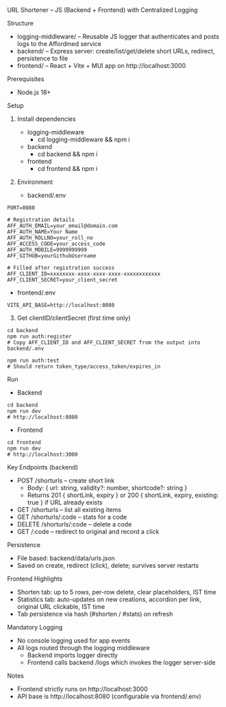 URL Shortener – JS (Backend + Frontend) with Centralized Logging

Structure

- logging-middleware/ – Reusable JS logger that authenticates and posts logs to the Affordmed service
- backend/ – Express server: create/list/get/delete short URLs, redirect, persistence to file
- frontend/ – React + Vite + MUI app on http://localhost:3000

Prerequisites

- Node.js 18+

Setup

1) Install dependencies

   - logging-middleware
     - cd logging-middleware && npm i
   - backend
     - cd backend && npm i
   - frontend
     - cd frontend && npm i

2) Environment

   - backend/.env
```
PORT=8080

# Registration details
AFF_AUTH_EMAIL=your_email@domain.com
AFF_AUTH_NAME=Your Name
AFF_AUTH_ROLLNO=your_roll_no
AFF_ACCESS_CODE=your_access_code
AFF_AUTH_MOBILE=9999999999
AFF_GITHUB=yourGithubUsername

# Filled after registration success
AFF_CLIENT_ID=xxxxxxxx-xxxx-xxxx-xxxx-xxxxxxxxxxxx
AFF_CLIENT_SECRET=your_client_secret
```

   - frontend/.env
```
VITE_API_BASE=http://localhost:8080
```

3) Get clientID/clientSecret (first time only)

```
cd backend
npm run auth:register
# Copy AFF_CLIENT_ID and AFF_CLIENT_SECRET from the output into backend/.env

npm run auth:test
# Should return token_type/access_token/expires_in
```

Run

- Backend
```
cd backend
npm run dev
# http://localhost:8080
```

- Frontend
```
cd frontend
npm run dev
# http://localhost:3000
```

Key Endpoints (backend)

- POST /shorturls – create short link
  - Body: { url: string, validity?: number, shortcode?: string }
  - Returns 201 { shortLink, expiry } or 200 { shortLink, expiry, existing: true } if URL already exists
- GET /shorturls – list all existing items
- GET /shorturls/:code – stats for a code
- DELETE /shorturls/:code – delete a code
- GET /:code – redirect to original and record a click

Persistence

- File based: backend/data/urls.json
- Saved on create, redirect (click), delete; survives server restarts

Frontend Highlights

- Shorten tab: up to 5 rows, per-row delete, clear placeholders, IST time
- Statistics tab: auto-updates on new creations, accordion per link, original URL clickable, IST time
- Tab persistence via hash (#shorten / #stats) on refresh

Mandatory Logging

- No console logging used for app events
- All logs routed through the logging middleware
  - Backend imports logger directly
  - Frontend calls backend /logs which invokes the logger server-side

Notes

- Frontend strictly runs on http://localhost:3000
- API base is http://localhost:8080 (configurable via frontend/.env)


